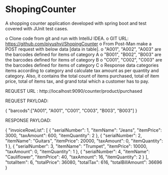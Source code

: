 # ShopingCounter
A shopping counter application developed with spring boot and test covered with JUnit test cases.

o	Clone code from git and run with IntelliJ IDEA.
o	GIT URL: https://github.com/piyushvj/ShopingCounter
o	From Post-Man make a POST request with below data [data in table].
o	"A001", "A002", "A003" are the barcodes defined for items of category A
o	"B001", "B002", "B003" are the barcodes defined for items of category B
o	"C001", "C002", "C003" are the barcodes defined for items of category C
o	Response data categories items according to category and calculate tax amount as per quantity and category. Also, it contains the total count of items purchased, total of item price, total of items tax, and grand total which a customer has to pay.


REQUEST URL : http://localhost:9090/counter/product/purchased

REQUEST PAYLOAD:

{
"barcods":["A001", "A001", "C001", "C003", "B003", "B003"]
}

RESPONSE PAYLOAD:

{
    "invoiceRowList": [
        {
            "serialNumber": 1,
            "itemName": "Jeans",
            "itemPrice": 3000,
            "taxAmount": 600,
            "itemQuantity": 2
        },
        {
            "serialNumber": 2,
            "itemName": "Guitars",
            "itemPrice": 20000,
            "taxAmount": 0,
            "itemQuantity": 1
        },
        {
            "serialNumber": 3,
            "itemName": "Trumpet",
            "itemPrice": 10000,
            "taxAmount": 0,
            "itemQuantity": 1
        },
        {
            "serialNumber": 4,
            "itemName": "Cauliflower",
            "itemPrice": 40,
            "taxAmount": 16,
            "itemQuantity": 2
        }
    ],
    "totalItem": 6,
    "totalPrice": 36080,
    "totalTax": 616,
    "totalBillAmount": 36696
}
